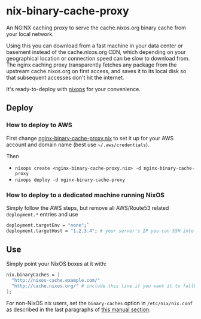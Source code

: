 # nix-binary-cache-proxy

An NGINX caching proxy to serve the cache.nixos.org binary cache from your local network.

Using this you can download from a fast machine in your data center or basement instead of the cache.nixos.org CDN, which depending on your geographical location or connection speed can be slow to download from.
The nginx caching proxy transparently fetches any package from the upstream cache.nixos.org on first access, and saves it to its local disk so that subsequent accesses don't hit the internet.

It's ready-to-deploy with [nixops](https://nixos.org/nixops) for your convenience.

## Deploy

### How to deploy to AWS

First change [nginx-binary-cache-proxy.nix](nginx-binary-cache-proxy.nix) to set it up for your AWS account and domain name (best use `~/.aws/credentials`).

Then

* `nixops create <nginx-binary-cache-proxy.nix> -d nginx-binary-cache-proxy`
* `nixops deploy -d nginx-binary-cache-proxy`

### How to deploy to a dedicated machine running NixOS

Simply follow the AWS steps, but remove all AWS/Route53 related `deployment.*` entries and use

```nix
deployment.targetEnv = "none";`
deployment.targetHost = "1.2.3.4"; # your server's IP you can SSH into
```

## Use

Simply point your NixOS boxes at it with:

```nix
nix.binaryCaches = [
  "http://nixos-cache.example.com/"
  "http://cache.nixos.org/" # include this line if you want it to fallback to upstream if your cache is down
];
```

For non-NixOS nix users, set the `binary-caches` option in `/etc/nix/nix.conf` as described in the last paragraphs of [this manual section](https://nixos.org/nix/manual/#ssec-binary-cache-substituter).
